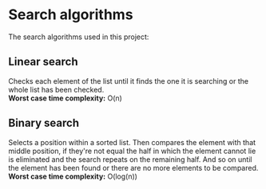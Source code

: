 # Search algorithms

The search algorithms used in this project:

## Linear search
Checks each element of the list until it finds the one it is searching or the whole list has been checked.\
**Worst case time complexity:** O(n)

## Binary search
Selects a position within a sorted list. Then compares the element with that middle position, if they're not equal the half in which the element cannot lie is eliminated and the search repeats on the remaining half. And so on until the element has been found or there are no more elements to be compared.\
**Worst case time complexity:** O(log(n))
